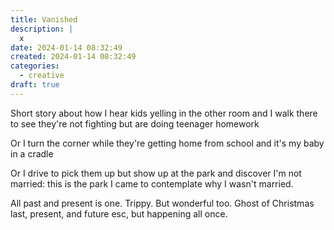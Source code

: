 ```yaml
---
title: Vanished
description: |
  x
date: 2024-01-14 08:32:49
created: 2024-01-14 08:32:49
categories:
  - creative
draft: true
---
```

Short story about how I hear kids yelling in the other room and I walk there to see they're not fighting but are doing teenager homework 

Or I turn the corner while they're getting home from school and it's my baby in a cradle 

Or I drive to pick them up but show up at the park and discover I'm not married: this is the park I came to contemplate why I wasn't married. 

All past and present is one. Trippy. But wonderful too. Ghost of Christmas last, present, and future esc, but happening all once. 